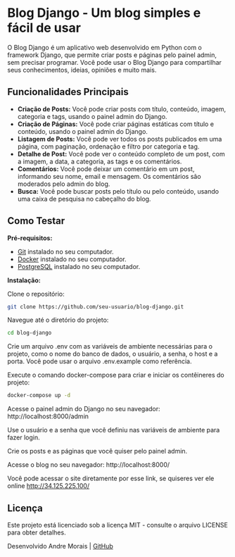 # Blog Django - Um blog simples e fácil de usar

O Blog Django é um aplicativo web desenvolvido em Python com o framework Django, que permite criar posts e páginas pelo painel admin, sem precisar programar. Você pode usar o Blog Django para compartilhar seus conhecimentos, ideias, opiniões e muito mais.

## Funcionalidades Principais

- **Criação de Posts:** Você pode criar posts com título, conteúdo, imagem, categoria e tags, usando o painel admin do Django.
- **Criação de Páginas:** Você pode criar páginas estáticas com título e conteúdo, usando o painel admin do Django.
- **Listagem de Posts:** Você pode ver todos os posts publicados em uma página, com paginação, ordenação e filtro por categoria e tag.
- **Detalhe de Post:** Você pode ver o conteúdo completo de um post, com a imagem, a data, a categoria, as tags e os comentários.
- **Comentários:** Você pode deixar um comentário em um post, informando seu nome, email e mensagem. Os comentários são moderados pelo admin do blog.
- **Busca:** Você pode buscar posts pelo título ou pelo conteúdo, usando uma caixa de pesquisa no cabeçalho do blog.

## Como Testar

**Pré-requisitos:**

- [Git](https://git-scm.com/) instalado no seu computador.
- [Docker](https://www.docker.com/) instalado no seu computador.
- [PostgreSQL](https://www.postgresql.org/) instalado no seu computador.

**Instalação:**

Clone o repositório:

```bash
git clone https://github.com/seu-usuario/blog-django.git
```

Navegue até o diretório do projeto:

```bash
cd blog-django
```

Crie um arquivo .env com as variáveis de ambiente necessárias para o projeto, como o nome do banco de dados, o usuário, a senha, o host e a porta. Você pode usar o arquivo .env.example como referência.

Execute o comando docker-compose para criar e iniciar os contêineres do projeto:

```bash
docker-compose up -d
```

Acesse o painel admin do Django no seu navegador: http://localhost:8000/admin

Use o usuário e a senha que você definiu nas variáveis de ambiente para fazer login.

Crie os posts e as páginas que você quiser pelo painel admin.

Acesse o blog no seu navegador: http://localhost:8000/

Você pode acessar o site diretamente por esse link, se quiseres ver ele online http://34.125.225.100/


## Licença

Este projeto está licenciado sob a licença MIT - consulte o arquivo LICENSE para obter detalhes.

Desenvolvido Andre Morais | [GitHub](https://github.com/Andrersm)

